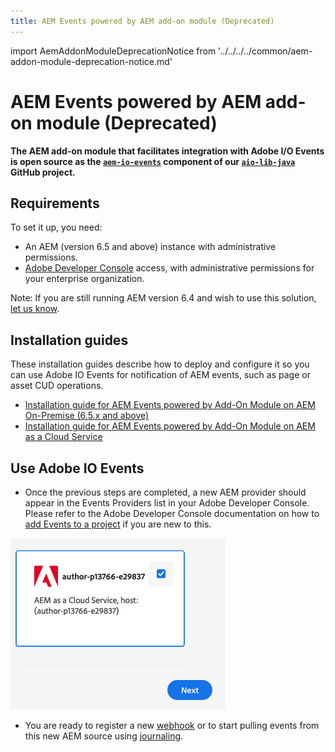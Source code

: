 ```yaml
---
title: AEM Events powered by AEM add-on module (Deprecated)
---
```


import AemAddonModuleDeprecationNotice from '../../../../common/aem-addon-module-deprecation-notice.md'

# AEM Events powered by AEM add-on module (Deprecated)

<AemAddonModuleDeprecationNotice />

**The AEM add-on module that facilitates integration with Adobe I/O Events is open source as the [`aem-io-events`](https://github.com/adobe/aio-lib-java/tree/main/aem/aio_aem_events) component of our [`aio-lib-java`](https://github.com/adobe/aio-lib-java) GitHub project.**

## Requirements

To set it up, you need:

- An AEM (version 6.5 and above) instance with administrative permissions.
- [Adobe Developer Console](https://developer.adobe.com/console) access, with administrative permissions for your enterprise organization.

Note: If you are still running AEM version 6.4 and wish to use this solution, [let us know](https://github.com/adobe/aio-lib-java/issues/104).

## Installation guides

These installation guides describe how to deploy and configure it so you can use Adobe IO Events for notification of AEM events, such as page or asset CUD operations.

- [Installation guide for AEM Events powered by Add-On Module on AEM On-Premise (6.5.x and above)](aem-on-premise-install.md)
- [Installation guide for AEM Events powered by Add-On Module on AEM as a Cloud Service](aem-skyline-install.md)

## Use Adobe IO Events

- Once the previous steps are completed, a new AEM provider should appear in the Events Providers list in your Adobe Developer Console.
Please refer to the Adobe Developer Console documentation on how to [add Events to a project](https://developer.adobe.com/developer-console/docs/guides/services/services-add-event) if you are new to this.

![Adobe Developer Console showing an AEM Events Provider](../../../img/add_skyline_event_provider.png "Adobe Developer Console showing an AEM Events Provider")

- You are ready to register a new [webhook](../../../../guides/index.md) or to start pulling events from this new AEM source using [journaling](../../../../guides/journaling-intro.md).
